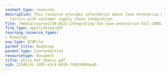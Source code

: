 ```yaml
---
content_type: resource
description: This resource provides information about lean enterprise distribution
  tactics with customer supply chain integration.
file: /media/courses/16-852j-integrating-the-lean-enterprise-fall-2005/2234bf4c1401e3c46d10fd5634b6bea0_white_mit_thesis.pdf
file_type: application/pdf
learning_resource_types:
- Readings
ocw_type: OCWFile
parent_title: Readings
parent_type: CourseSection
resourcetype: Document
title: white_mit_thesis.pdf
uid: 2234bf4c-1401-e3c4-6d10-fd5634b6bea0
---
```

